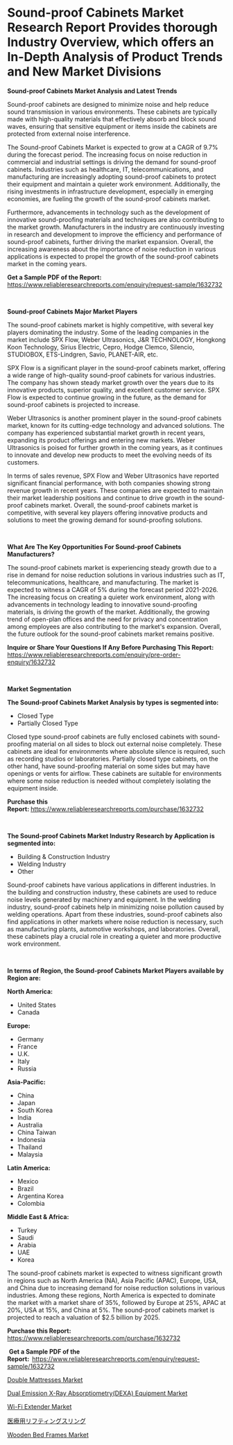 <p><h1>Sound-proof Cabinets Market Research Report Provides thorough Industry Overview, which offers an In-Depth Analysis of Product Trends and New Market Divisions</h1></p><p><strong>Sound-proof Cabinets Market Analysis and Latest Trends</strong></p>
<p><p>Sound-proof cabinets are designed to minimize noise and help reduce sound transmission in various environments. These cabinets are typically made with high-quality materials that effectively absorb and block sound waves, ensuring that sensitive equipment or items inside the cabinets are protected from external noise interference.</p><p>The Sound-proof Cabinets Market is expected to grow at a CAGR of 9.7% during the forecast period. The increasing focus on noise reduction in commercial and industrial settings is driving the demand for sound-proof cabinets. Industries such as healthcare, IT, telecommunications, and manufacturing are increasingly adopting sound-proof cabinets to protect their equipment and maintain a quieter work environment. Additionally, the rising investments in infrastructure development, especially in emerging economies, are fueling the growth of the sound-proof cabinets market.</p><p>Furthermore, advancements in technology such as the development of innovative sound-proofing materials and techniques are also contributing to the market growth. Manufacturers in the industry are continuously investing in research and development to improve the efficiency and performance of sound-proof cabinets, further driving the market expansion. Overall, the increasing awareness about the importance of noise reduction in various applications is expected to propel the growth of the sound-proof cabinets market in the coming years.</p></p>
<p><strong>Get a Sample PDF of the Report:&nbsp;</strong> <a href="https://www.reliableresearchreports.com/enquiry/request-sample/1632732">https://www.reliableresearchreports.com/enquiry/request-sample/1632732</a></p>
<p>&nbsp;</p>
<p><strong>Sound-proof Cabinets Major Market Players</strong></p>
<p><p>The sound-proof cabinets market is highly competitive, with several key players dominating the industry. Some of the leading companies in the market include SPX Flow, Weber Ultrasonics, J&R TECHNOLOGY, Hongkong Koon Technology, Sirius Electric, Cepro, Hodge Clemco, Silencio, STUDIOBOX, ETS-Lindgren, Savio, PLANET-AIR, etc.</p><p>SPX Flow is a significant player in the sound-proof cabinets market, offering a wide range of high-quality sound-proof cabinets for various industries. The company has shown steady market growth over the years due to its innovative products, superior quality, and excellent customer service. SPX Flow is expected to continue growing in the future, as the demand for sound-proof cabinets is projected to increase.</p><p>Weber Ultrasonics is another prominent player in the sound-proof cabinets market, known for its cutting-edge technology and advanced solutions. The company has experienced substantial market growth in recent years, expanding its product offerings and entering new markets. Weber Ultrasonics is poised for further growth in the coming years, as it continues to innovate and develop new products to meet the evolving needs of its customers.</p><p>In terms of sales revenue, SPX Flow and Weber Ultrasonics have reported significant financial performance, with both companies showing strong revenue growth in recent years. These companies are expected to maintain their market leadership positions and continue to drive growth in the sound-proof cabinets market. Overall, the sound-proof cabinets market is competitive, with several key players offering innovative products and solutions to meet the growing demand for sound-proofing solutions.</p></p>
<p>&nbsp;</p>
<p><strong>What Are The Key Opportunities For Sound-proof Cabinets Manufacturers?</strong></p>
<p><p>The sound-proof cabinets market is experiencing steady growth due to a rise in demand for noise reduction solutions in various industries such as IT, telecommunications, healthcare, and manufacturing. The market is expected to witness a CAGR of 5% during the forecast period 2021-2026. The increasing focus on creating a quieter work environment, along with advancements in technology leading to innovative sound-proofing materials, is driving the growth of the market. Additionally, the growing trend of open-plan offices and the need for privacy and concentration among employees are also contributing to the market's expansion. Overall, the future outlook for the sound-proof cabinets market remains positive.</p></p>
<p><strong>Inquire or Share Your Questions If Any Before Purchasing This Report:</strong> <a href="https://www.reliableresearchreports.com/enquiry/pre-order-enquiry/1632732">https://www.reliableresearchreports.com/enquiry/pre-order-enquiry/1632732</a></p>
<p>&nbsp;</p>
<p><strong>Market Segmentation</strong></p>
<p><strong>The Sound-proof Cabinets Market Analysis by types is segmented into:</strong></p>
<p><ul><li>Closed Type</li><li>Partially Closed Type</li></ul></p>
<p><p>Closed type sound-proof cabinets are fully enclosed cabinets with sound-proofing material on all sides to block out external noise completely. These cabinets are ideal for environments where absolute silence is required, such as recording studios or laboratories. Partially closed type cabinets, on the other hand, have sound-proofing material on some sides but may have openings or vents for airflow. These cabinets are suitable for environments where some noise reduction is needed without completely isolating the equipment inside.</p></p>
<p><strong>Purchase this Report:&nbsp;</strong><a href="https://www.reliableresearchreports.com/purchase/1632732">https://www.reliableresearchreports.com/purchase/1632732</a></p>
<p>&nbsp;</p>
<p><strong>The Sound-proof Cabinets Market Industry Research by Application is segmented into:</strong></p>
<p><ul><li>Building & Construction Industry</li><li>Welding Industry</li><li>Other</li></ul></p>
<p><p>Sound-proof cabinets have various applications in different industries. In the building and construction industry, these cabinets are used to reduce noise levels generated by machinery and equipment. In the welding industry, sound-proof cabinets help in minimizing noise pollution caused by welding operations. Apart from these industries, sound-proof cabinets also find applications in other markets where noise reduction is necessary, such as manufacturing plants, automotive workshops, and laboratories. Overall, these cabinets play a crucial role in creating a quieter and more productive work environment.</p></p>
<p>&nbsp;</p>
<p><strong>In terms of Region, the Sound-proof Cabinets Market Players available by Region are:</strong></p>
<p>
    <p> <strong> North America: </strong>
        <ul>
            <li>United States</li>
            <li>Canada</li>
        </ul>
        </p> 
    <p> <strong> Europe: </strong>
        <ul>
            <li>Germany</li>
            <li>France</li>
            <li>U.K.</li>
            <li>Italy</li>
            <li>Russia</li>
        </ul>
        </p> 
    <p> <strong> Asia-Pacific: </strong>
        <ul>
            <li>China</li>
            <li>Japan</li>
            <li>South Korea</li>
            <li>India</li>
            <li>Australia</li>
            <li>China Taiwan</li>
            <li>Indonesia</li>
            <li>Thailand</li>
            <li>Malaysia</li>
        </ul>
        </p> 
    <p> <strong> Latin America: </strong>
        <ul>
            <li>Mexico</li>
            <li>Brazil</li>
            <li>Argentina Korea</li>
            <li>Colombia</li>
        </ul>
        </p> 
    <p> <strong> Middle East & Africa: </strong>
        <ul>
            <li>Turkey</li>
            <li>Saudi</li>
            <li>Arabia</li>
            <li>UAE</li>
            <li>Korea</li>
        </ul>
    </p>
    </p>
<p><p>The sound-proof cabinets market is expected to witness significant growth in regions such as North America (NA), Asia Pacific (APAC), Europe, USA, and China due to increasing demand for noise reduction solutions in various industries. Among these regions, North America is expected to dominate the market with a market share of 35%, followed by Europe at 25%, APAC at 20%, USA at 15%, and China at 5%. The sound-proof cabinets market is projected to reach a valuation of $2.5 billion by 2025.</p></p>
<p><strong>Purchase this Report: </strong><a href="https://www.reliableresearchreports.com/purchase/1632732">https://www.reliableresearchreports.com/purchase/1632732</a></p>
<p>&nbsp;<strong>Get a Sample PDF of the Report:&nbsp;&nbsp;</strong><a href="https://www.reliableresearchreports.com/enquiry/request-sample/1632732">https://www.reliableresearchreports.com/enquiry/request-sample/1632732</a></p>
<p><strong></strong></p>
<p><p><a href="https://view.publitas.com/reportprime-1/double-mattresses-market-size-share-trends-analysis-report-by-material-by-type-by-end-user-by-region-and-segment-forecasts-2024-2031/">Double Mattresses Market</a></p><p><a href="https://circular-yam-9b9.notion.site/Dual-Emission-X-Ray-Absorptiometry-DEXA-Equipment-Market-Dynamics-2024-2031-Also-about-Its-Market--01e1e937419f4eedb2e5292af5caf03a">Dual Emission X-Ray Absorptiometry(DEXA) Equipment Market</a></p><p><a href="https://copper-carbon-84f.notion.site/Wi-Fi-Extender-Market-Dynamics-2024-2031-Also-about-Its-Market-Trends-Projections-and-Opportuniti-8e618e244a6142f4bbda2663da2d5815">Wi-Fi Extender Market</a></p><p><a href="https://medium.com/@klr1591/%E5%8C%BB%E7%99%82%E7%94%A8%E3%83%AA%E3%83%95%E3%83%86%E3%82%A3%E3%83%B3%E3%82%B0%E3%82%B9%E3%83%AA%E3%83%B3%E3%82%B0%E3%81%AE%E5%B8%82%E5%A0%B4-%E7%AB%B6%E4%BA%89%E5%88%86%E6%9E%90-%E5%B8%82%E5%A0%B4%E3%83%88%E3%83%AC%E3%83%B3%E3%83%89%E3%81%8A%E3%82%88%E3%81%B32031%E5%B9%B4%E3%81%BE%E3%81%A7%E3%81%AE%E4%BA%88%E6%B8%AC-169f17fa5e04">医療用リフティングスリング</a></p><p><a href="https://view.publitas.com/reportprime-1/wooden-bed-frames-market-research-report-unlocks-analysis-on-the-market-financial-status-market-size-and-market-revenue-upto-2031/">Wooden Bed Frames Market</a></p></p>